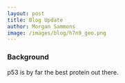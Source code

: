 ```yaml
---
layout: post
title: Blog Update
author: Morgan Sammons
image: /images/blog/h7n9_geo.png
---
```


### Background
p53 is by far the best protein out there. 

